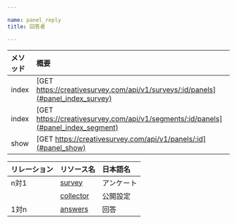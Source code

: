 ```yaml
---

name: panel_reply
title: 回答者

---
```


|メソッド|概要|
|:---|:---|
|index|[GET https://creativesurvey.com/api/v1/surveys/:id/panels](#panel_index_survey)|
|index|[GET https://creativesurvey.com/api/v1/segments/:id/panels](#panel_index_segment)|
|show|[GET https://creativesurvey.com/api/v1/panels/:id](#panel_show)|
  
|リレーション|リソース名|日本語名|
|:---|:---|:---|
|n対1|[survey](#survey)|アンケート|
||[collector](#collector)|公開設定|
|1対n|[answers](#answer)|回答|
